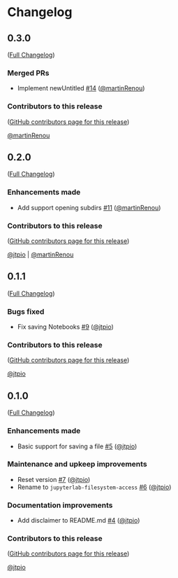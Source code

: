 # Changelog

<!-- <START NEW CHANGELOG ENTRY> -->

## 0.3.0

([Full Changelog](https://github.com/jupyterlab-contrib/jupyterlab-filesystem-access/compare/v0.2.0...8e56ca1c3ee5e81f725cf8b57198c5b6d301c935))

### Merged PRs

- Implement newUntitled [#14](https://github.com/jupyterlab-contrib/jupyterlab-filesystem-access/pull/14) ([@martinRenou](https://github.com/martinRenou))

### Contributors to this release

([GitHub contributors page for this release](https://github.com/jupyterlab-contrib/jupyterlab-filesystem-access/graphs/contributors?from=2022-04-11&to=2022-04-12&type=c))

[@martinRenou](https://github.com/search?q=repo%3Ajtpio%2Fjupyterlab-filesystem-access+involves%3AmartinRenou+updated%3A2022-04-11..2022-04-12&type=Issues)

<!-- <END NEW CHANGELOG ENTRY> -->

## 0.2.0

([Full Changelog](https://github.com/jupyterlab-contrib/jupyterlab-filesystem-access/compare/v0.1.1...b776fa853b8e6a3a6a3990278a9987f56f6e77a5))

### Enhancements made

- Add support opening subdirs [#11](https://github.com/jupyterlab-contrib/jupyterlab-filesystem-access/pull/11) ([@martinRenou](https://github.com/martinRenou))

### Contributors to this release

([GitHub contributors page for this release](https://github.com/jupyterlab-contrib/jupyterlab-filesystem-access/graphs/contributors?from=2022-04-09&to=2022-04-11&type=c))

[@jtpio](https://github.com/search?q=repo%3Ajtpio%2Fjupyterlab-filesystem-access+involves%3Ajtpio+updated%3A2022-04-09..2022-04-11&type=Issues) | [@martinRenou](https://github.com/search?q=repo%3Ajtpio%2Fjupyterlab-filesystem-access+involves%3AmartinRenou+updated%3A2022-04-09..2022-04-11&type=Issues)

## 0.1.1

([Full Changelog](https://github.com/jupyterlab-contrib/jupyterlab-filesystem-access/compare/v0.1.0...3d9774618956b282ebb9f3498c6e0f3731dea86d))

### Bugs fixed

- Fix saving Notebooks [#9](https://github.com/jupyterlab-contrib/jupyterlab-filesystem-access/pull/9) ([@jtpio](https://github.com/jtpio))

### Contributors to this release

([GitHub contributors page for this release](https://github.com/jupyterlab-contrib/jupyterlab-filesystem-access/graphs/contributors?from=2022-04-09&to=2022-04-09&type=c))

[@jtpio](https://github.com/search?q=repo%3Ajtpio%2Fjupyterlab-filesystem-access+involves%3Ajtpio+updated%3A2022-04-09..2022-04-09&type=Issues)

## 0.1.0

([Full Changelog](https://github.com/jupyterlab-contrib/jupyterlab-filesystem-access/compare/cec8cbbce5042c8f7d6dce07265fba5a5317c8df...bbc9d3597d0694178d96c00268ff6d501b6a1268))

### Enhancements made

- Basic support for saving a file [#5](https://github.com/jupyterlab-contrib/jupyterlab-filesystem-access/pull/5) ([@jtpio](https://github.com/jtpio))

### Maintenance and upkeep improvements

- Reset version [#7](https://github.com/jupyterlab-contrib/jupyterlab-filesystem-access/pull/7) ([@jtpio](https://github.com/jtpio))
- Rename to `jupyterlab-filesystem-access` [#6](https://github.com/jupyterlab-contrib/jupyterlab-filesystem-access/pull/6) ([@jtpio](https://github.com/jtpio))

### Documentation improvements

- Add disclaimer to README.md [#4](https://github.com/jupyterlab-contrib/jupyterlab-filesystem-access/pull/4) ([@jtpio](https://github.com/jtpio))

### Contributors to this release

([GitHub contributors page for this release](https://github.com/jupyterlab-contrib/jupyterlab-filesystem-access/graphs/contributors?from=2022-04-08&to=2022-04-09&type=c))

[@jtpio](https://github.com/search?q=repo%3Ajtpio%2Fjupyterlab-filesystem-access+involves%3Ajtpio+updated%3A2022-04-08..2022-04-09&type=Issues)
